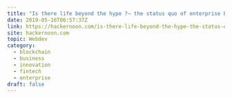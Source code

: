 ```yaml
---
title: "Is there life beyond the hype ?— the status quo of enterprise blockchain"
date: 2019-05-16T06:57:37Z
link: https://hackernoon.com/is-there-life-beyond-the-hype-the-status-quo-of-enterprise-blockchain-1eebeac22f15?source=rss----3a8144eabfe3---4&utm_medium=RSS&utm_source=hune
site: hackernoon.com
topic: Webdev
category:
  - blockchain
  - business
  - innovation
  - fintech
  - enterprise
draft: false
---
```

